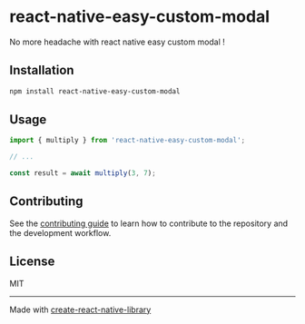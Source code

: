 # react-native-easy-custom-modal

No more headache with react native easy custom modal !

## Installation

```sh
npm install react-native-easy-custom-modal
```

## Usage

```js
import { multiply } from 'react-native-easy-custom-modal';

// ...

const result = await multiply(3, 7);
```

## Contributing

See the [contributing guide](CONTRIBUTING.md) to learn how to contribute to the repository and the development workflow.

## License

MIT

---

Made with [create-react-native-library](https://github.com/callstack/react-native-builder-bob)
